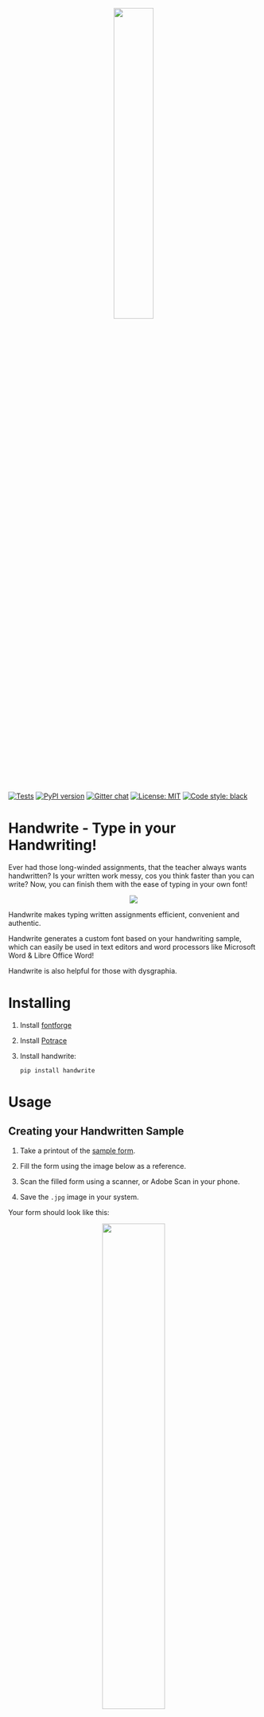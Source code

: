 <p align="center">
    <a href="https://github.com/cod-ed/simulate">
        <img src="https://raw.githubusercontent.com/cod-ed/assets/handwrite/logo.svg" width=40%>
        </img>
    </a>
</p>

[![Tests](https://github.com/cod-ed/handwrite/workflows/Tests/badge.svg)](https://github.com/cod-ed/handwrite/actions)
[![PyPI version](https://img.shields.io/pypi/v/handwrite.svg)](https://pypi.org/project/handwrite)
[![Gitter chat](https://badges.gitter.im/gitterHQ/gitter.svg)](https://gitter.im/codEd-org/handwrite)
[![License: MIT](https://img.shields.io/badge/License-MIT-yellow.svg)](https://opensource.org/licenses/MIT)
[![Code style: black](https://img.shields.io/badge/code%20style-black-000000.svg)](https://github.com/psf/black)

# Handwrite - Type in your Handwriting!

Ever had those long-winded assignments, that the teacher always wants handwritten?
Is your written work messy, cos you think faster than you can write?
Now, you can finish them with the ease of typing in your own font!

<p align="center">
        <img src="https://raw.githubusercontent.com/cod-ed/assets/handwrite/handwrite.gif">
        </img>
</p>

Handwrite makes typing written assignments efficient, convenient and authentic.

Handwrite generates a custom font based on your handwriting sample, which can easily be used in text editors and word processors like Microsoft Word & Libre Office Word!

Handwrite is also helpful for those with dysgraphia.

# Installing

1. Install [fontforge](https://fontforge.org/en-US/)

2. Install [Potrace](http://potrace.sourceforge.net/)

3. Install handwrite:

   ```console
   pip install handwrite
   ```

# Usage

## Creating your Handwritten Sample

1. Take a printout of the [sample form](https://github.com/cod-ed/handwrite/raw/main/handwrite_sample.pdf).

2. Fill the form using the image below as a reference.

3. Scan the filled form using a scanner, or Adobe Scan in your phone.

4. Save the `.jpg` image in your system.

Your form should look like this:

<p align="center">
        <img src="https://raw.githubusercontent.com/cod-ed/assets/handwrite/handwrite_filled_form.jpg" width=50%>
        </img>
</p>

## Creating your font

1. Make sure you have installed `handwrite`, `potrace` & `fontforge`.

2. In a terminal type `handwrite [PATH TO IMAGE or DIRECTORY WITH IMAGES] [OUTPUT DIRECTORY]`.
   (You can also type `handwrite -h`, to see all the arguments you can use).

3. (Optional) Config file containing custom options for your font can also be passed using
   the `--config [CONFIG FILE]` or `--config [DIRECTORY WITH CONFIG FILES]` argument.

   <blockquote>
   Note:

   - If passing a directory, make sure to rename the config files to the corresponding sheet names.
   - If a single config file is passed for multiple inputs, that config will be used for all the inputs.
   - If no config file is provided for an input then the [default config file](handwrite/default.json) is used.
   </blockquote>

3. Your font will be created as `OUTPUT DIRECTORY/OUTPUT FONT NAME.ttf`. Install the font in your system.

4. Select your font in your word processor and get to work!

Here's the end result!

<p align="center">
        <img src="https://raw.githubusercontent.com/cod-ed/assets/handwrite/handwrite_sentence.png">
        </img>
</p>

# Development

## Linux

1. Install Potrace using apt

   ```console
   sudo apt-get install potrace
   ```

2. Install fontforge

   ```console
   sudo apt-get install fontforge
   ```

   Since the PPA for fontforge is no longer maintained, apt might not work for some users. The preferred way is install is to use the AppImage from: https://fontforge.org/en-US/downloads/

3. Clone the repository or your fork

   ```console
   git clone https://github.com/cod-ed/handwrite
   ```

4. (Optional) Make a virtual environment and activate it

   ```console
   python -m venv .venv
   source .venv/bin/activate
   ```

5. In the project directory run:

   ```console
   pip install -e .[dev]
   ```

6. Make sure the tests run:

   ```console
   python setup.py test
   ```

7. Install pre-commit hooks before contributing:

   ```console
   pre-commit install
   ```

You are ready to go!

## Windows

1. Install [Potrace](http://potrace.sourceforge.net/#downloading) and make sure it's in your PATH.

2. Install [fontforge](https://fontforge.org/en-US/downloads/) and make sure scripting is enabled.

3. Clone the repository or your fork

   ```console
   git clone https://github.com/cod-ed/handwrite
   ```

4. (Optional) Make a virtual environment and activate it

   ```console
   python -m venv .venv
   .venv\Scripts\activate
   ```

5. In the project directory run:

   ```console
   pip install -e .[dev]
   ```

6. Make sure the tests run:

   ```console
   python setup.py test
   ```

7. Install pre-commit hooks before contributing:

   ```console
   pre-commit install
   ```

You are ready to go!

## Credits and Reference

1. [Potrace](http://potrace.sourceforge.net/) algorithm and package has been immensely helpful.

2. [Fontforge](https://fontforge.org/en-US/) for packaging and adjusting font parameters.

3. [Sacha Chua's](https://github.com/sachac) [project](https://github.com/sachac/sachac-hand/) proved to be a great reference for fontforge python.

4. All credit for svgtottf converter goes to this [project](https://github.com/pteromys/svgs2ttf) by [pteromys](https://github.com/pteromys). We made a quite a lot of modifications of our own, but the base script idea was derived from here.
